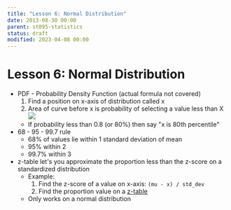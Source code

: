```yaml
---
title: "Lesson 6: Normal Distribution"
date: 2013-08-30 00:00
parent: st095-statistics
status: draft
modified: 2023-04-08 00:00
---
```


# Lesson 6: Normal Distribution

* PDF - Probability Density Function (actual formula not covered)
    1. Find a position on x-axis of distribution called x
    2. Area of curve before x is probability of selecting a value less than X
    <img src="./images/prob_density.png"></img>
    * If probability less than 0.8 (or 80%) then say "x is 80th percentile"
* 68 - 95 - 99.7 rule
    * 68% of values lie within 1 standard deviation of mean
    * 95% within 2
    * 99.7% within 3
* z-table let's you approximate the proportion less than the z-score on a standardized distribution
    * Example:
        1. Find the z-score of a value on x-axis: ```(mu - x) / std_dev```
        2. Find the proportion value on a [z-table](http://lilt.ilstu.edu/dasacke/eco148/ztable.htm)
    * Only works on a normal distribution
